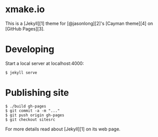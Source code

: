 # xmake.io

This is a [Jekyll][1] theme for [@jasonlong][2]'s [Cayman theme][4] on [GitHub Pages][3].

# Developing

Start a local server at localhost:4000:

```
$ jekyll serve
```

# Publishing site

```
$ ./build gh-pages
$ git commit -a -m "..."
$ git push origin gh-pages
$ git checkout sitesrc
```

For more details read about [Jekyll][1] on its web page.


